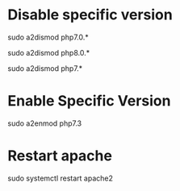 # Disable specific version

sudo a2dismod php7.0.*

sudo a2dismod php8.0.*

sudo a2dismod php7.*

# Enable  Specific Version
sudo a2enmod php7.3

# Restart apache 

sudo systemctl restart apache2
